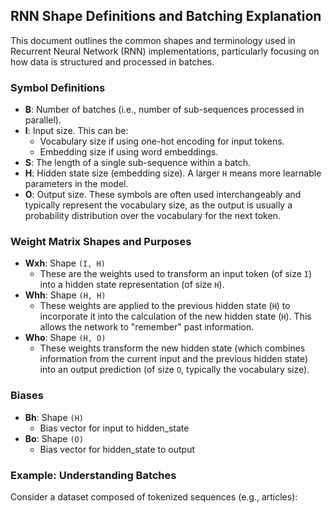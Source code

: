 ## RNN Shape Definitions and Batching Explanation

This document outlines the common shapes and terminology used in Recurrent Neural Network (RNN) implementations, particularly focusing on how data is structured and processed in batches.

### Symbol Definitions

*   **B**: Number of batches (i.e., number of sub-sequences processed in parallel).
*   **I**: Input size. This can be:
    *   Vocabulary size if using one-hot encoding for input tokens.
    *   Embedding size if using word embeddings.
*   **S**: The length of a single sub-sequence within a batch.
*   **H**: Hidden state size (embedding size). A larger `H` means more learnable parameters in the model.
*   **O**: Output size. These symbols are often used interchangeably and typically represent the vocabulary size, as the output is usually a probability distribution over the vocabulary for the next token.

### Weight Matrix Shapes and Purposes

*   **Wxh**: Shape `(I, H)`
    *   These are the weights used to transform an input token (of size `I`) into a hidden state representation (of size `H`).
*   **Whh**: Shape `(H, H)`
    *   These weights are applied to the previous hidden state (`H`) to incorporate it into the calculation of the new hidden state (`H`). This allows the network to "remember" past information.
*   **Who**: Shape `(H, O)`
    *   These weights transform the new hidden state (which combines information from the current input and the previous hidden state) into an output prediction (of size `O`, typically the vocabulary size).

### Biases
*   **Bh**: Shape `(H)`
    *   Bias vector for input to hidden_state
*   **Bo**: Shape `(O)`
    *   Bias vector for hidden_state to output

### Example: Understanding Batches

Consider a dataset composed of tokenized sequences (e.g., articles):
